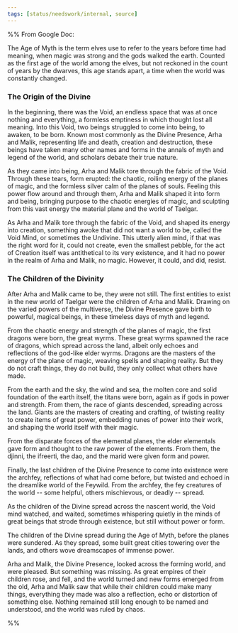 ```yaml
---
tags: [status/needswork/internal, source]
---
```


%%
From Google Doc:


The Age of Myth is the term elves use to refer to the years before time had meaning, when magic was strong and the gods walked the earth. Counted as the first age of the world among the elves, but not reckoned in the count of years by the dwarves, this age stands apart, a time when the world was constantly changed.

### The Origin of the Divine

In the beginning, there was the Void, an endless space that was at once nothing and everything, a formless emptiness in which thought lost all meaning. Into this Void, two beings struggled to come into being, to awaken, to be born. Known most commonly as the Divine Presence, Arha and Malik, representing life and death, creation and destruction, these beings have taken many other names and forms in the annals of myth and legend of the world, and scholars debate their true nature. 

As they came into being, Arha and Malik tore through the fabric of the Void. Through these tears, form erupted: the chaotic, roiling energy of the planes of magic, and the formless silver calm of the planes of souls. Feeling this power flow around and through them, Arha and Malik shaped it into form and being, bringing purpose to the chaotic energies of magic, and sculpting from this vast energy the material plane and the world of Taelgar.

As Arha and Malik tore through the fabric of the Void, and shaped its energy into creation, something awoke that did not want a world to be, called the Void Mind, or sometimes the Undivine. This utterly alien mind, if that was the right word for it, could not create, even the smallest pebble, for the act of Creation itself was antithetical to its very existence, and it had no power in the realm of Arha and Malik, no magic. However, it could, and did, resist.

### The Children of the Divinity

After Arha and Malik came to be, they were not still. The first entities to exist in the new world of Taelgar were the children of Arha and Malik. Drawing on the varied powers of the multiverse, the Divine Presence gave birth to powerful, magical beings, in these timeless days of myth and legend.

From the chaotic energy and strength of the planes of magic, the first dragons were born, the great wyrms. These great wyrms spawned the race of dragons, which spread across the land, albeit only echoes and reflections of the god-like elder wyrms. Dragons are the masters of the energy of the plane of magic, weaving spells and shaping reality. But they do not craft things, they do not build, they only collect what others have made. 

From the earth and the sky, the wind and sea, the molten core and solid foundation of the earth itself, the titans were born, again as if gods in power and strength. From them, the race of giants descended, spreading across the land. Giants are the masters of creating and crafting, of twisting reality to create items of great power, embedding runes of power into their work, and shaping the world itself with their magic.

From the disparate forces of the elemental planes, the elder elementals gave form and thought to the raw power of the elements. From them, the djinni, the ifreerti, the dao, and the marid were given form and power.   

Finally, the last children of the Divine Presence to come into existence were the archfey, reflections of what had come before, but twisted and echoed in the dreamlike world of the Feywild. From the archfey, the fey creatures of the world -- some helpful, others mischievous, or deadly -- spread. 

As the children of the Divine spread across the nascent world, the Void mind watched, and waited, sometimes whispering quietly in the minds of great beings that strode through existence, but still without power or form. 

The children of the Divine spread during the Age of Myth, before the planes were sundered. As they spread, some built great cities towering over the lands, and others wove dreamscapes of immense power.

Arha and Malik, the Divine Presence, looked across the forming world, and were pleased. But something was missing. As great empires of their children rose, and fell, and the world turned and new forms emerged from the old, Arha and Malik saw that while their children could make many things, everything they made was also a reflection, echo or distortion of something else. Nothing remained still long enough to be named and understood, and the world was ruled by chaos.

%%